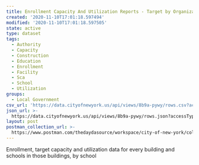 ```yaml
---
title: Enrollment Capacity And Utilization Reports - Target by Organization
created: '2020-11-10T17:01:18.597494'
modified: '2020-11-10T17:01:18.597505'
state: active
type: dataset
tags:
  - Authority
  - Capacity
  - Construction
  - Education
  - Enrollment
  - Facility
  - Sca
  - School
  - Utilization
groups:
  - Local Government
csv_url: 'https://data.cityofnewyork.us/api/views/8b9a-pywy/rows.csv?accessType=DOWNLOAD'
json_url: >-
  https://data.cityofnewyork.us/api/views/8b9a-pywy/rows.json?accessType=DOWNLOAD
layout: post
postman_collection_url: >-
  https://www.postman.com/thedaydasource/workspace/city-of-new-york/collection/15909983-4c964656-2b05-4f99-a1bf-fe7861a25f71
---
```

Enrollment, target capacity and utilization data for every building and schools in those buildings, by school
